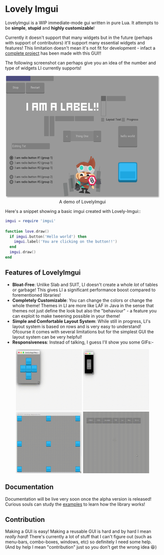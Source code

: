 # Lovely Imgui

LovelyImgui is a WIP immediate-mode gui written in pure Lua. It attempts to be **simple**, **stupid** and **highly customizable**!

Currently it doesn't support that many widgets but in the future (perhaps with support of contributors) it'll support many essential widgets and features! This limitation doesn't mean it's not fit for development - infact a [complete project](http://github.com/YoungNeer/brief) has been made with this GUI!!

The following screenshot can perhaps give you an idea of the number and type of widgets LI currently supports!

<p align="center">
<a href="https://raw.githubusercontent.com/YoungNeer/lovely-imgui/examples/Screenshots/main.png"><img width=530 height=400 src="https://raw.githubusercontent.com/YoungNeer/lovely-imgui/examples/Screenshots/main.png"/></a><br>
  <span style="align:center">A demo of LovelyImgui</span>
</p>


Here's a snippet showing a basic imgui created with Lovely-Imgui::

```lua
imgui = require 'imgui'

function love.draw()
  if imgui.button('Hello world') then
    imgui.label('You are clicking on the button!!')
  end
  imgui.draw()
end
```

## Features of LovelyImgui

- **Bloat-Free**: Unlike Slab and SUIT, LI doesn't create a whole *lot* of tables or garbage! This gives LI a significant performance boost compared to forementioned libraries!
- **Completely Customizable**: You can change the colors or change the whole theme! Themes in LI are more like LAF in Java in the sense that themes not just define the look but also the "behaviour" - a feature you can exploit to make tweening possible in your theme!
- **Simple and Comfortable Layout System**: While still in progress, LI's layout system is based on rows and is very easy to understand! Ofcourse it comes with several limitations but for the simplest GUI the layout system can be very helpful!
- **Responsiveness**: Instead of talking, I guess I'll show you some GIFs:-
<p align="center">
<a href="https://raw.githubusercontent.com/YoungNeer/lovely-imgui/examples/Screenshots/responsive3.gif"><img width=215 height=200 src="https://raw.githubusercontent.com/YoungNeer/lovely-imgui/examples/Screenshots/responsive3.gif"/></a>
<a href="https://raw.githubusercontent.com/YoungNeer/lovely-imgui/examples/Screenshots/responsive1.gif"><img width=215 height=200 src="https://raw.githubusercontent.com/YoungNeer/lovely-imgui/examples/Screenshots/responsive1.gif"/></a>
<a href="https://raw.githubusercontent.com/YoungNeer/lovely-imgui/examples/Screenshots/responsive2.gif"><img width=215 height=200 src="https://raw.githubusercontent.com/YoungNeer/lovely-imgui/examples/Screenshots/responsive2.gif"/></a>
<a href="https://raw.githubusercontent.com/YoungNeer/lovely-imgui/examples/Screenshots/flexible_layout.gif"><img width=215 height=200 src="https://raw.githubusercontent.com/YoungNeer/lovely-imgui/examples/Screenshots/flexible_layout.gif"/></a>

<br>

## Documentation

Documentation will be live very soon once the alpha version is released! Curious souls can study the [examples](https://github.com/YoungNeer/lovely-imgui/tree/examples) to learn how the library works!

## Contribution

Making a GUI is easy! Making a reusable GUI is hard and by hard I mean *really hard*! There's currently a lot of stuff that I can't figure out (such as menu-bars, combo-boxes, windows, etc) so definitely I need some help. (And by help I mean "contribution" just so you don't get the wrong idea :laughing:)

</p>
